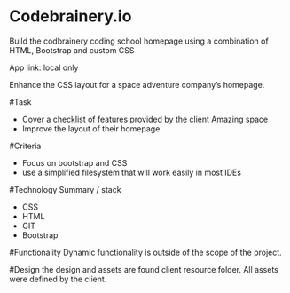 # Codebrainery.io
Build the codbrainery coding school homepage using a combination of HTML,  Bootstrap and custom CSS

App link: local only

Enhance the CSS layout for a space adventure company’s homepage. 

#Task
+ Cover a checklist of features provided by the client Amazing space
+ Improve the layout of their homepage.

#Criteria
+ Focus on bootstrap and CSS
+ use a simplified filesystem that will work easily in most IDEs

#Technology Summary / stack
+ CSS
+ HTML
+ GIT 
+ Bootstrap

#Functionality
Dynamic functionality is outside of the scope of the project.

#Design
the design and assets are found client resource folder. All assets were defined by the client.
